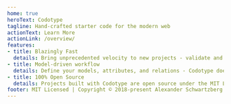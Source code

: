 ```yaml
---
home: true
heroText: Codotype
tagline: Hand-crafted starter code for the modern web
actionText: Learn More
actionLink: /overview/
features:
- title: Blazingly Fast
  details: Bring unprecedented velocity to new projects - validate and ship your product faster than ever before
- title: Model-driven workflow
  details: Define your models, attributes, and relations - Codotype does the rest.
- title: 100% Open Source
  details: Projects built with Codotype are open source under the MIT License. You can relicense the code as necessary to suit your needs
footer: MIT Licensed | Copyright © 2018-present Alexander Schwartzberg
---
```

<!-- heroImage: https://res.cloudinary.com/codotype/image/upload/v1560045005/tech-logos/codotype.png -->
